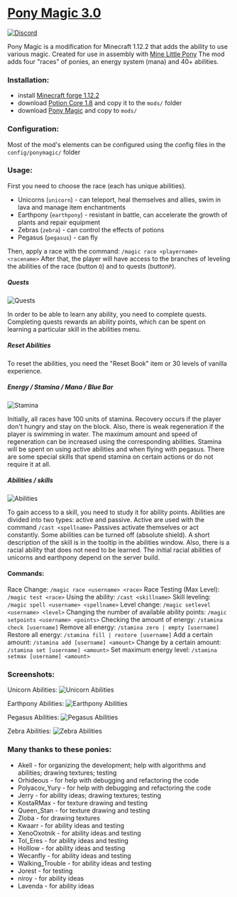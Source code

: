 # [Pony Magic 3.0](https://www.curseforge.com/minecraft/mc-mods/pony-magic/files)
[![Discord](https://img.shields.io/discord/479572843114528788?color=6A7EC2&logo=discord&logoColor=ffffff&style=flat-square)](https://discord.gg/d6cX4sa)

Pony Magic is a modification for Minecraft 1.12.2 that adds the ability to use various magic. Created for use in assembly with [Mine Little Pony](https://github.com/MineLittlePony/MineLittlePony)
The mod adds four "races" of ponies, an energy system (mana) and 40+ abilities.

### Installation:
- install [Minecraft forge 1.12.2](https://files.minecraftforge.net/net/minecraftforge/forge/index_1.12.2.html)
- download [Potion Core 1.8](https://www.curseforge.com/minecraft/mc-mods/potion-core/files/2736248) and copy it to the `mods/` folder
- download [Pony Magic](https://www.curseforge.com/minecraft/mc-mods/pony-magic/files) and copy to `mods/`

### Configuration:
Most of the mod's elements can be configured using the config files in the `config/ponymagic/` folder

### Usage:
First you need to choose the race (each has unique abilities).
- Unicorns (`unicorn`) - can teleport, heal themselves and allies, swim in lava and manage item enchantments
- Earthpony (`earthpony`) - resistant in battle, can accelerate the growth of plants and repair equipment
- Zebras (`zebra`) - can control the effects of potions
- Pegasus (`pegasus`) - can fly

Then, apply a race with the command: `/magic race <playername> <racename>`
After that, the player will have access to the branches of leveling the abilities of the race (button `O`) and to quests (button`P`).

##### Quests
![Quests](img/quests.png)

In order to be able to learn any ability, you need to complete quests.
Completing quests rewards an ability points, which can be spent on learning a particular skill in the abilities menu.

##### Reset Abilities
To reset the abilities, you need the "Reset Book" item or 30 levels of vanilla experience.

##### Energy / Stamina / Mana / Blue Bar
![Stamina](img/stamina.png)

Initially, all races have 100 units of stamina.
Recovery occurs if the player don't hungry and stay on the block. Also, there is weak regeneration if the player is swimming in water.
The maximum amount and speed of regeneration can be increased using the corresponding abilities.
Stamina will be spent on using active abilities and when flying with pegasus.
There are some special skills that spend stamina on certain actions or do not require it at all.
##### Abilities / skills
![Abilities](img/unicorn.png)

To gain access to a skill, you need to study it for ability points.
Abilities are divided into two types: active and passive.
Active are used with the command `/cast <spellname>`
Passives activate themselves or act constantly.
Some abilities can be turned off (absolute shield).
A short description of the skill is in the tooltip in the abilities window.
Also, there is a racial ability that does not need to be learned.
The initial racial abilities of unicorns and earthpony depend on the server build.

#### Commands:
Race Change:
`/magic race <username> <race>`
Race Testing (Max Level):
`/magic test <race>`
Using the ability:
`/cast <skillname>`
Skill leveling:
`/magic spell <username> <spellname>`
Level change:
`/magic setlevel <username> <level>`
Changing the number of available ability points:
`/magic setpoints <username> <points>`
Checking the amount of energy:
`/stamina check [username]`
Remove all energy:
`/stamina zero | empty [username]`
Restore all energy:
`/stamina fill | restore [username]`
Add a certain amount:
`/stamina add [username] <amount>`
Change by a certain amount:
`/stamina set [username] <amount>`
Set maximum energy level:
`/stamina setmax [username] <amount>`

### Screenshots:
Unicorn Abilities:
![Unicorn Abilities](img/unicorn.png)

Earthpony Abilities:
![Earthpony Abilities](img/earthpony.png)

Pegasus Abilities:
![Pegasus Abilities](img/pegasus.png)

Zebra Abilities:
![Zebra Abilities](img/zebra.png)



### Many thanks to these ponies:
- Akell - for organizing the development; help with algorithms and abilities; drawing textures; testing
- Orhideous - for help with debugging and refactoring the code
- Polyacov_Yury - for help with debugging and refactoring the code
- Jerry - for ability ideas; drawing textures; testing
- KostaRMax - for texture drawing and testing
- Queen_Stan - for texture drawing and testing
- Zloba - for drawing textures
- Kwaarr - for ability ideas and testing
- XenoOxotnik - for ability ideas and testing
- Tol_Eres - for ability ideas and testing
- Holllow - for ability ideas and testing
- Wecanfly - for ability ideas and testing
- Walking_Trouble - for ability ideas and testing
- Jorest - for testing
- niroy - for ability ideas
- Lavenda - for ability ideas